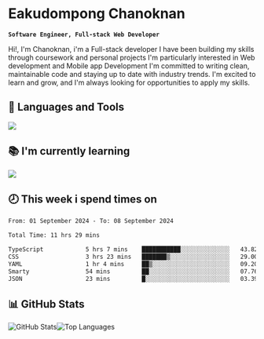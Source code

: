 # Eakudompong Chanoknan

**`Software Engineer, Full-stack Web Developer`**

<p>Hi!, I'm Chanoknan, i'm a Full-stack developer I have been building my skills
through coursework and personal projects I'm particularly interested in Web development
and Mobile app Development I'm committed to writing clean, maintainable
code and staying up to date with industry trends. I'm excited to learn
and grow, and I'm always looking for opportunities to apply my skills.</p>

## 🔧 Languages and Tools

  <a href="https://skillicons.dev">
    <img src="https://skillicons.dev/icons?i=typescript,javascript,html,css,php,java,python,laravel,nodejs,mongodb,react,nextjs,tailwind,mysql,planetscale,postgres,firebase&perline=9" />
  </a>
  
## 📚 I'm currently learning
  <a href="https://skillicons.dev">
    <img src="https://skillicons.dev/icons?i=go,rust,kotlin,androidstudio,graphql,docker,kubernetes,gcp,aws" />
  </a>

## 🕗 This week i spend times on

<!--START_SECTION:waka-->

```txt
From: 01 September 2024 - To: 08 September 2024

Total Time: 11 hrs 29 mins

TypeScript            5 hrs 7 mins    ███████████░░░░░░░░░░░░░░   43.82 %
CSS                   3 hrs 23 mins   ███████▒░░░░░░░░░░░░░░░░░   29.00 %
YAML                  1 hr 4 mins     ██▒░░░░░░░░░░░░░░░░░░░░░░   09.20 %
Smarty                54 mins         ██░░░░░░░░░░░░░░░░░░░░░░░   07.76 %
JSON                  23 mins         █░░░░░░░░░░░░░░░░░░░░░░░░   03.39 %
```

<!--END_SECTION:waka-->

## 📊 GitHub Stats

<p style="display: flex">
  <img alt="GitHub Stats" src="https://github-readme-stats.vercel.app/api?username=EC-9624&show_icons=true&theme=gruvbox&count_private=true"/>
  <img alt="Top Languages" src="https://github-readme-stats.vercel.app/api/top-langs/?username=EC-9624&layout=compact&theme=gruvbox" />  
</p>

